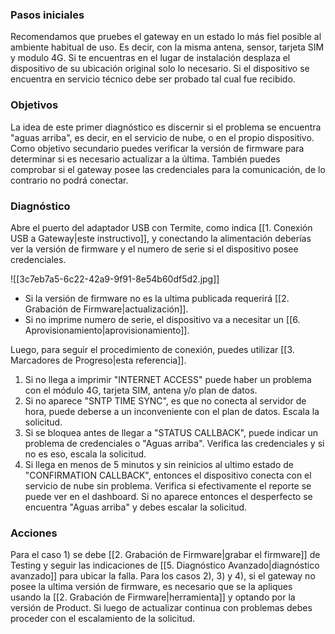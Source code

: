 ### **Pasos iniciales** 
Recomendamos que pruebes el gateway en un estado lo más fiel posible al ambiente habitual de uso. Es decir, con la misma antena, sensor, tarjeta SIM y modulo 4G. Si te encuentras en el lugar de instalación desplaza el dispositivo de su ubicación original solo lo necesario. Si el dispositivo se encuentra en servicio técnico debe ser probado tal cual fue recibido.
### **Objetivos** 
La idea de este primer diagnóstico es discernir si el problema se encuentra "aguas arriba", es decir, en el servicio de nube, o en el propio dispositivo. Como objetivo secundario puedes verificar la versión de firmware para determinar si es necesario actualizar a la última. También puedes comprobar si el gateway posee las credenciales para la comunicación, de lo contrario no podrá conectar.
### **Diagnóstico** 
Abre el puerto del adaptador USB con Termite, como indica [[1. Conexión USB a Gateway|este instructivo]], y conectando la alimentación deberías ver la versión de firmware y el numero de serie si el dispositivo posee credenciales.

![[3c7eb7a5-6c22-42a9-9f91-8e54b60df5d2.jpg]]

- Si la versión de firmware no es la ultima publicada requerirá [[2. Grabación de Firmware|actualización]].
- Si no imprime numero de serie, el dispositivo va a necesitar un [[6. Aprovisionamiento|aprovisionamiento]].

Luego, para seguir el procedimiento de conexión, puedes utilizar [[3. Marcadores de Progreso|esta referencia]].
1) Si no llega a imprimir "INTERNET ACCESS" puede haber un problema con el módulo 4G, tarjeta SIM, antena y/o plan de datos.
2)  Si no aparece "SNTP TIME SYNC", es que no conecta al servidor de hora, puede deberse a un inconveniente con el plan de datos. Escala la solicitud.
3) Si se bloquea antes de llegar a "STATUS CALLBACK", puede indicar un problema de credenciales o "Aguas arriba". Verifica las credenciales y si no es eso, escala la solicitud.
4) Si llega en menos de 5 minutos y sin reinicios al ultimo estado de "CONFIRMATION CALLBACK", entonces el dispositivo conecta con el servicio de nube sin problema. Verifica si efectivamente el reporte se puede ver en el dashboard. Si no aparece entonces el desperfecto se encuentra "Aguas arriba" y debes escalar la solicitud.
### **Acciones**
Para el caso 1) se debe [[2. Grabación de Firmware|grabar el firmware]] de Testing y seguir las indicaciones de [[5. Diagnóstico Avanzado|diagnóstico avanzado]] para ubicar la falla.
Para los casos 2), 3) y 4), si el gateway no posee la ultima versión de firmware, es necesario que se la apliques usando la [[2. Grabación de Firmware|herramienta]] y optando por la versión de Product. Si luego de actualizar continua con problemas debes proceder con el escalamiento de la solicitud.